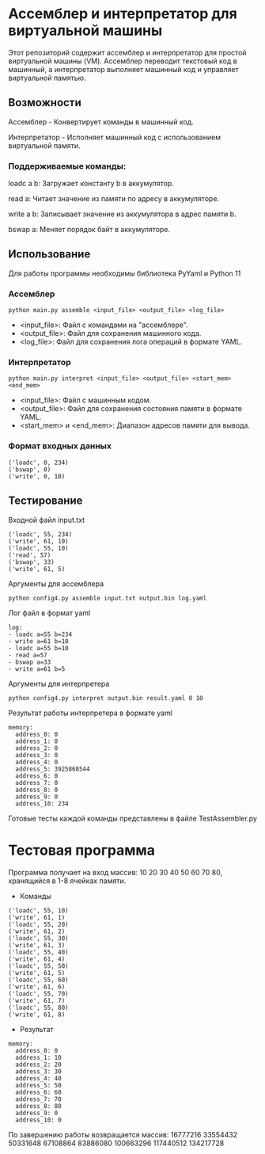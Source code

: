 # Ассемблер и интерпретатор для виртуальной машины
 
Этот репозиторий содержит ассемблер и интерпретатор для простой виртуальной машины (VM). Ассемблер переводит текстовый код в машинный, а интерпретатор выполняет машинный код и управляет виртуальной памятью.

## Возможности
Ассемблер - Конвертирует команды в машинный код.

Интерпретатор - Исполняет машинный код с использованием виртуальной памяти.

### Поддерживаемые команды: 
loadc a b: Загружает константу b в аккумулятор.

read a: Читает значение из памяти по адресу в аккумуляторе.

write a b: Записывает значение из аккумулятора в адрес памяти b.

bswap a: Меняет порядок байт в аккумуляторе.

## Использование

Для работы программы необходимы библиотека PyYaml и Python 11

### Ассемблер
```
python main.py assemble <input_file> <output_file> <log_file>
```
* <input_file>: Файл с командами на "ассемблере".
* <output_file>: Файл для сохранения машинного кода.
* <log_file>: Файл для сохранения лога операций в формате YAML.
### Интерпретатор
```
python main.py interpret <input_file> <output_file> <start_mem> <end_mem>
```
* <input_file>: Файл с машинным кодом.
* <output_file>: Файл для сохранения состояния памяти в формате YAML.
* <start_mem> и <end_mem>: Диапазон адресов памяти для вывода.

### Формат входных данных
```
('loadc', 0, 234)
('bswap', 0)
('write', 0, 10)
```

## Тестирование

Входной файл input.txt
```
('loadc', 55, 234)
('write', 61, 10)
('loadc', 55, 10)
('read', 57)
('bswap', 33)
('write', 61, 5)
```
Аргументы для ассемблера
```
python config4.py assemble input.txt output.bin log.yaml
```
Лог файл в формат yaml
```
log:
- loadc a=55 b=234
- write a=61 b=10
- loadc a=55 b=10
- read a=57
- bswap a=33
- write a=61 b=5
```

Аргументы для интерпретера
```
python config4.py interpret output.bin result.yaml 0 10
```

Результат работы интерпретера в формате yaml
```
memory:
  address_0: 0
  address_1: 0
  address_2: 0
  address_3: 0
  address_4: 0
  address_5: 3925868544
  address_6: 0
  address_7: 0
  address_8: 0
  address_9: 0
  address_10: 234
```
Готовые тесты каждой команды представлены в файле TestAssembler.py

# Тестовая программа

Программа получает на вход массив: 10 20 30 40 50 60 70 80, хранящийся в 1-8 ячейках памяти.
* Команды
```
('loadc', 55, 10)
('write', 61, 1)
('loadc', 55, 20)
('write', 61, 2)
('loadc', 55, 30)
('write', 61, 3)
('loadc', 55, 40)
('write', 61, 4)
('loadc', 55, 50)
('write', 61, 5)
('loadc', 55, 60)
('write', 61, 6)
('loadc', 55, 70)
('write', 61, 7)
('loadc', 55, 80)
('write', 61, 8)
```
* Результат
```
memory:
  address_0: 0
  address_1: 10
  address_2: 20
  address_3: 30
  address_4: 40
  address_5: 50
  address_6: 60
  address_7: 70
  address_8: 80
  address_9: 0
  address_10: 0
```

По завершению работы возвращается массив: 16777216 33554432 50331648 67108864 83886080 100663296 117440512 134217728 
